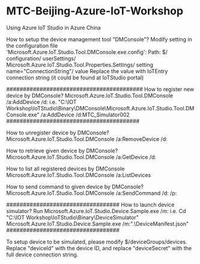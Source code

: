 # MTC-Beijing-Azure-IoT-Workshop
Using Azure IoT Studio in Azure China

How to setup the device management tool "DMConsole"?
	Modify setting in the configuration file 'Microsoft.Azure.IoT.Studio.Tool.DMConsole.exe.config':
	Path:
	$/
	  configuration/
	    userSettings/
	      Microsoft.Azure.IoT.Studio.Tool.Properties.Settings/
	        setting name="ConnectionString"/
	          value
	Replace the value with IoTEntry connection string (it could be found at IoTStudio portal)

#########################################
How to register new device by DMConsole?
Microsoft.Azure.IoT.Studio.Tool.DMConsole /a:AddDevice /d:<deviceID>
i.e. 
	"C:\IOT Workshop\IoTStudio\Binary\DMConsole\Microsoft.Azure.IoT.Studio.Tool.DMConsole.exe" /a:AddDevice /d:MTC_Simulator002
########################################

How to unregister device by DMConsole?
Microsoft.Azure.IoT.Studio.Tool.DMConsole /a:RemoveDevice /d:<deviceID>

How to retrieve given device by DMConsole?
Microsoft.Azure.IoT.Studio.Tool.DMConsole /a:GetDevice /d:<deviceID>

How to list all registered devices by DMConsole
Microsoft.Azure.IoT.Studio.Tool.DMConsole /a:ListDevices

How to send command to given device by DMConsole?
Microsoft.Azure.IoT.Studio.Tool.DMConsole /a:SendCommand /d:<deviceID> /p:<command>

################################## 
How to launch device simulator?
	Run Microsoft.Azure.IoT.Studio.Device.Sample.exe /m:<manifest file>
	i.e.
	Cd "C:\IOT Workshop\IoTStudio\Binary\DeviceSimulator"
	Microsoft.Azure.IoT.Studio.Device.Sample.exe /m:".\DeviceManifest.json"
################################## 

To setup device to be simulated, please modify $/deviceGroups/devices. Replace "deviceId" with the device ID, and replace "deviceSecret" with the full device connection string.


